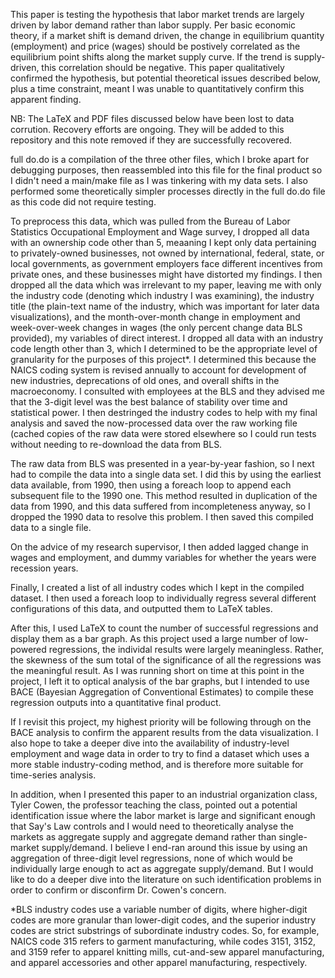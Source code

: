 This paper is testing the hypothesis that labor market trends are largely driven by labor demand rather than labor supply. Per basic economic theory, if a market shift is demand driven, the change in equilibrium quantity (employment) and price (wages) should be postively correlated as the equilibrium point shifts along the market supply curve. If the trend is supply-driven, this correlation should be negative. This paper qualitatively confirmed the hypothesis, but potential theoretical issues described below, plus a time constraint, meant I was unable to quantitatively confirm this apparent finding.

NB: The LaTeX and PDF files discussed below have been lost to data corrution. Recovery efforts are ongoing. They will be added to this repository and this note removed if they are successfully recovered.

full do.do is a compilation of the three other files, which I broke apart for debugging purposes, then reassembled into this file for the final product so I didn't need a main/make file as I was tinkering with my data sets. I also performed some theoretically simpler processes directly in the full do.do file as this code did not require testing.

To preprocess this data, which was pulled from the Bureau of Labor Statistics Occupational Employment and Wage survey, I dropped all data with an ownership code other than 5, meaaning I kept only data pertaining to privately-owned businesses, not owned by international, federal, state, or local governments, as government employers face different incentives from private ones, and these businesses might have distorted my findings. I then dropped all the data which was irrelevant to my paper, leaving me with only the industry code (denoting which industry I was examining), the industry title (the plain-text name of the industry, which was important for later data visualizations), and the month-over-month change in employment and week-over-week changes in wages (the only percent change data BLS provided), my variables of direct interest. I dropped all data with an industry code length other than 3, which I determined to be the appropriate level of granularity for the purposes of this project\*. I determined this because the NAICS coding system is revised annually to account for development of new industries, deprecations of old ones, and overall shifts in the macroeconomy. I consulted with employees at the BLS and they advised me that the 3-digit level was the best balance of stability over time and statistical power. I then destringed the industry codes to help with my final analysis and saved the now-processed data over the raw working file (cached copies of the raw data were stored elsewhere so I could run tests without needing to re-download the data from BLS.

The raw data from BLS was presented in a year-by-year fashion, so I next had to compile the data into a single data set. I did this by using the earliest data available, from 1990, then using a foreach loop to append each subsequent file to the 1990 one. This method resulted in duplication of the data from 1990, and this data suffered from incompleteness anyway, so I dropped the 1990 data to resolve this problem. I then saved this compiled data to a single file.

On the advice of my research supervisor, I then added lagged change in wages and employment, and dummy variables for whether the years were recession years.

Finally, I created a list of all industry codes which I kept in the compiled dataset. I then used a foreach loop to individually regress several different configurations of this data, and outputted them to LaTeX tables.

After this, I used LaTeX to count the number of successful regressions and display them as a bar graph. As this project used a large number of low-powered regressions, the individal results were largely meaningless. Rather, the skewness of the sum total of the significance of all the regressions was the meaningful result. As I was running short on time at this point in the project, I left it to optical analysis of the bar graphs, but I intended to use BACE (Bayesian Aggregation of Conventional Estimates) to compile these regression outputs into a quantitative final product.

If I revisit this project, my highest priority will be following through on the BACE analysis to confirm the apparent results from the data visualization. I also hope to take a deeper dive into the availability of industry-level employment and wage data in order to try to find a dataset which uses a more stable industry-coding method, and is therefore more suitable for time-series analysis.

In addition, when I presented this paper to an industrial organization class, Tyler Cowen, the professor teaching the class, pointed out a potential identification issue where the labor market is large and significant enough that Say's Law controls and I would need to theoretically analyse the markets as aggregate supply and aggregate demand rather than single-market supply/demand. I believe I end-ran around this issue by using an aggregation of three-digit level regressions, none of which would be individually large enough to act as aggregate supply/demand. But I would like to do a deeper dive into the literature on such identification problems in order to confirm or disconfirm Dr. Cowen's concern.


\*BLS industry codes use a variable number of digits, where higher-digit codes are more granular than lower-digit codes, and the superior industry codes are strict substrings of subordinate industry codes. So, for example, NAICS code 315 refers to garment manufacturing, while codes 3151, 3152, and 3159 refer to apparel knitting mills, cut-and-sew apparel manufacturing, and apparel accessories and other apparel manufacturing, respectively.
